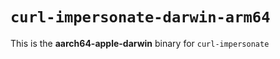 # `curl-impersonate-darwin-arm64`

This is the **aarch64-apple-darwin** binary for `curl-impersonate`
